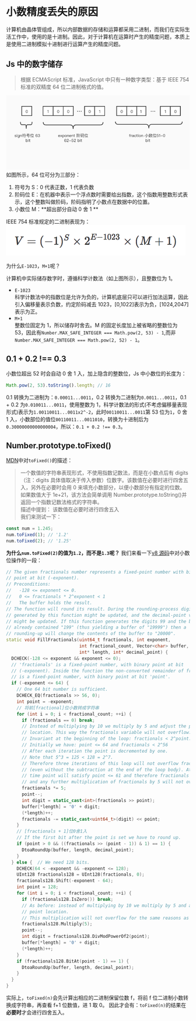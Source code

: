 # 小数精度丢失的原因

计算机由晶体管组成，所以内部数据的存储和运算都采用二进制，而我们在实际生活工作中，使用的是十进制。因此，对于计算机在运算时产生的精度问题，本质上是使用二进制模拟十进制进行运算产生的精度问题。

<!-- more -->

## Js 中的数字储存

> 根据 ECMAScript 标准，JavaScript 中只有一种数字类型：基于 IEEE 754 标准的双精度 64 位二进制格式的值。

![numInJs](../assets/numInJs.jpg)
如图所示，64 位可分为三部分：

1. 符号为 S：0 代表正数，1 代表负数
2. 阶码位 E：在机器中表示一个浮点数时需要给出指数，这个指数用整数形式表示，这个整数叫做阶码，阶码指明了小数点在数据中的位置。
3. 小数位 M：**超出部分自动 0 舍 1 **

IEEE 754 标准规定的二进制表现为：
![numInJs](../assets/numInJsfunc.png)

为什么`E-1023`，`M+1`呢？

计算机中实际储存数字时，遵循科学计数法（如上图所示），且整数位为 1。

- `E-1023`  
  科学计数法中的指数位是允许为负的，计算机底层只可以进行加法运算，因此引入偏移量表示负数，约定阶码减去 1023，[0,1022]表示为负，[1024,2047]表示为正。
- `M+1`  
  整数位固定为 1，所以储存时舍去。M 的固定长度加上被省略的整数位为 53，因此有`Number.MAX_SAFE_INTEGER === Math.pow(2, 53) - 1`,而非`Number.MAX_SAFE_INTEGER === Math.pow(2, 52) - 1`。

## 0.1 + 0.2 !== 0.3

小数位超出 52 时会自动 0 舍 1 入，加上隐含的整数位，Js 中小数位的长度为：

```js
Math.pow(2, 53).toString().length; // 16
```

0.1 转换为二进制为：`0.00011...0011`，0.2 转换为二进制为`0.0011...0011`，0.1 + 0.2 为`0.010011...0011`，使用整数为 1，科学计数法的形式(不考虑偏移量表现形式)表示为`1.00110011...0011x2^-2`，此时`00110011...0011`第 53 位为`1`，0 舍 1 入，小数部位的值位`00110011...0011010`，转换为十进制后为`0.30000000000000004`，所以：`0.1 + 0.2 !== 0.3`。

## Number.prototype.toFixed()

[MDN](https://developer.mozilla.org/zh-CN/docs/Web/JavaScript/Reference/Global_Objects/Number/toFixed)中对`toFixed()`的描述：

> 一个数值的字符串表现形式，不使用指数记数法，而是在小数点后有 digits（注：digits 具体值取决于传入参数）位数字。该数值在必要时进行四舍五入，另外在必要时会用 0 来填充小数部分，以便小数部分有指定的位数。 如果数值大于 1e+21，该方法会简单调用 Number.prototype.toString()并返回一个指数记数法格式的字符串。  
> 描述中提到：
> 该数值在必要时进行四舍五入  
> 我们来测试一下：

```js
const num = 1.245;
num.toFixed(1); // '1.2'
num.toFixed(2); // '1.25'
```

**为什么`num.toFixed(2)`的值为`1.2`，而不是`1.3`呢？**
我们来看一下[v8 源码](https://github.com/v8/v8/blob/4b9b23521e6fd42373ebbcb20ebe03bf445494f9/src/fixed-dtoa.cc#L242)中对小数位操作的一段：

```cpp
// The given fractionals number represents a fixed-point number with binary
// point at bit (-exponent).
// Preconditions:
//   -128 <= exponent <= 0.
//   0 <= fractionals * 2^exponent < 1
//   The buffer holds the result.
// The function will round its result. During the rounding-process digits not
// generated by this function might be updated, and the decimal-point variable
// might be updated. If this function generates the digits 99 and the buffer
// already contained "199" (thus yielding a buffer of "19999") then a
// rounding-up will change the contents of the buffer to "20000".
static void FillFractionals(uint64_t fractionals, int exponent,
                            int fractional_count, Vector<char> buffer,
                            int* length, int* decimal_point) {
  DCHECK(-128 <= exponent && exponent <= 0);
  // 'fractionals' is a fixed-point number, with binary point at bit
  // (-exponent). Inside the function the non-converted remainder of fractionals
  // is a fixed-point number, with binary point at bit 'point'.
  if (-exponent <= 64) {
    // One 64 bit number is sufficient.
    DCHECK_EQ(fractionals >> 56, 0);
    int point = -exponent;
    // 将前[fractional]位小数转成字符串
    for (int i = 0; i < fractional_count; ++i) {
      if (fractionals == 0) break;
      // Instead of multiplying by 10 we multiply by 5 and adjust the point
      // location. This way the fractionals variable will not overflow.
      // Invariant at the beginning of the loop: fractionals < 2^point.
      // Initially we have: point <= 64 and fractionals < 2^56
      // After each iteration the point is decremented by one.
      // Note that 5^3 = 125 < 128 = 2^7.
      // Therefore three iterations of this loop will not overflow fractionals
      // (even without the subtraction at the end of the loop body). At this
      // time point will satisfy point <= 61 and therefore fractionals < 2^point
      // and any further multiplication of fractionals by 5 will not overflow.
      fractionals *= 5;
      point--;
      int digit = static_cast<int>(fractionals >> point);
      buffer[*length] = '0' + digit;
      (*length)++;
      fractionals -= static_cast<uint64_t>(digit) << point;
    }
    // [fractionals + 1]位0舍1入
    // If the first bit after the point is set we have to round up.
    if (point > 0 && ((fractionals >> (point - 1)) & 1) == 1) {
      DtoaRoundUp(buffer, length, decimal_point);
    }
  } else {  // We need 128 bits.
    DCHECK(64 < -exponent && -exponent <= 128);
    UInt128 fractionals128 = UInt128(fractionals, 0);
    fractionals128.Shift(-exponent - 64);
    int point = 128;
    for (int i = 0; i < fractional_count; ++i) {
      if (fractionals128.IsZero()) break;
      // As before: instead of multiplying by 10 we multiply by 5 and adjust the
      // point location.
      // This multiplication will not overflow for the same reasons as before.
      fractionals128.Multiply(5);
      point--;
      int digit = fractionals128.DivModPowerOf2(point);
      buffer[*length] = '0' + digit;
      (*length)++;
    }
    if (fractionals128.BitAt(point - 1) == 1) {
      DtoaRoundUp(buffer, length, decimal_point);
    }
  }
}
```

实际上，`toFixed(n)`会先计算出相应的二进制保留位数 f，将前 f 位二进制小数转换成字符串，再查看 f+1 位数值，进 1 取 0。
因此才会有：`toFixed(n)`的结果在**必要时**才会进行四舍五入。

